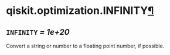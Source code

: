 # qiskit.optimization.INFINITY[¶](#qiskit-optimization-infinity "Permalink to this headline")

## `INFINITY` *= 1e+20*

Convert a string or number to a floating point number, if possible.
